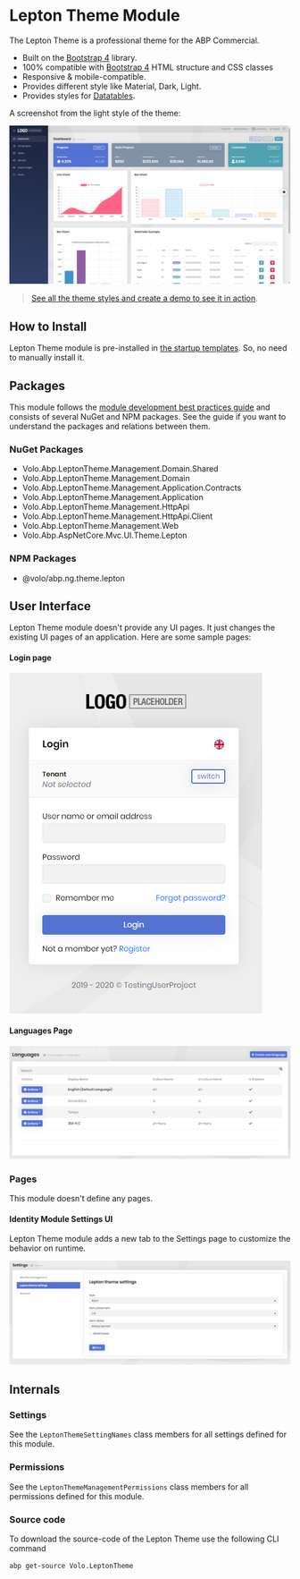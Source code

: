 # Lepton Theme Module

The Lepton Theme is a professional theme for the ABP Commercial.

* Built on the [Bootstrap 4](https://getbootstrap.com) library.
* 100% compatible with  [Bootstrap 4](https://getbootstrap.com) HTML structure and CSS classes
* Responsive & mobile-compatible.
* Provides different style like Material, Dark, Light.
* Provides styles for [Datatables](https://datatables.net).

A screenshot from the light style of the theme:

![lepton-theme-light](../images/lepton-theme-light.png)

> [See all the theme styles and create a demo to see it in action](https://commercial.abp.io/themes).

## How to Install

Lepton Theme module is pre-installed in [the startup templates](../startup-templates/application/create-solution.md). So, no need to manually install it.

## Packages

This module follows the [module development best practices guide](https://docs.abp.io/en/abp/latest/Best-Practices/Index) and consists of several NuGet and NPM packages. See the guide if you want to understand the packages and relations between them.

### NuGet Packages

* Volo.Abp.LeptonTheme.Management.Domain.Shared
* Volo.Abp.LeptonTheme.Management.Domain
* Volo.Abp.LeptonTheme.Management.Application.Contracts
* Volo.Abp.LeptonTheme.Management.Application
* Volo.Abp.LeptonTheme.Management.HttpApi
* Volo.Abp.LeptonTheme.Management.HttpApi.Client
* Volo.Abp.LeptonTheme.Management.Web
* Volo.Abp.AspNetCore.Mvc.UI.Theme.Lepton

### NPM Packages

* @volo/abp.ng.theme.lepton

## User Interface

Lepton Theme module doesn't provide any UI pages. It just changes the existing UI pages of an application. Here are some sample pages:

#### Login page

![lepton-theme-module-login-page](../images/lepton-theme-module-login-page.png) 

#### Languages Page

![lepton-theme-module-languages-page](../images/lepton-theme-module-languages-page.png)

### Pages

This module doesn't define any pages.

#### Identity Module Settings UI

Lepton Theme module adds a new tab to the Settings page to customize the behavior on runtime.

![lepton-theme-module-settings-page](../images/lepton-theme-module-settings-page.png)

## Internals

### Settings

See the `LeptonThemeSettingNames` class members for all settings defined for this module.

### Permissions

See the `LeptonThemeManagementPermissions` class members for all permissions defined for this module.

### Source code

To download the source-code of the Lepton Theme use the following CLI command

```
abp get-source Volo.LeptonTheme 
```
